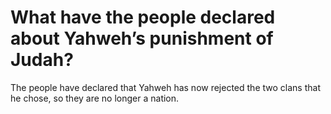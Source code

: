 # What have the people declared about Yahweh’s punishment of Judah?

The people have declared that Yahweh has now rejected the two clans that he chose, so they are no longer a nation.
